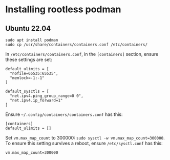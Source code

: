 # Installing rootless podman

## Ubuntu 22.04

```shell
sudo apt install podman
sudo cp /usr/share/containers/containers.conf /etc/containers/
```

In `/etc/containers/containers.conf`, in the `[containers]` section, ensure these settings are set:

```
default_ulimits = [ 
  "nofile=65535:65535",
  "memlock=-1:-1"
]

default_sysctls = [
  "net.ipv4.ping_group_range=0 0",
  "net.ipv4.ip_forward=1"
]
```

Ensure `~/.config/containers/containers.conf` has this:

```
[containers]
default_ulimits = []
```

Set `vm.max_map_count` to 300000: `sudo sysctl -w vm.max_map_count=300000`.
To ensure this setting survives a reboot, ensure `/etc/sysctl.conf` has this:

```
vm.max_map_count=300000
```

